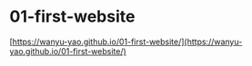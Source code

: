 # 01-first-website
 
[https://wanyu-yao.github.io/01-first-website/](https://wanyu-yao.github.io/01-first-website/)